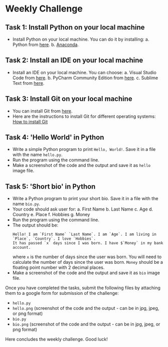 # Weekly Challenge

## Task 1: Install Python on your local machine

- Install Python on your local machine. You can do it by installing:
  a. Python from [here](https://www.python.org/downloads/).
  b. [Anaconda](https://www.anaconda.com/products/distribution).

## Task 2: Install an IDE on your local machine

- Install an IDE on your local machine. You can choose:
  a. Visual Studio Code from [here](https://code.visualstudio.com/).
  b. PyCharm Community Edition from [here](https://www.jetbrains.com/pycharm/download/).
  c. Sublime Text from [here](https://www.sublimetext.com/).

## Task 3: Install Git on your local machine

- You can install Git from [here](https://git-scm.com/downloads).
- Here are the instructions to install Git for different operating systems:
  [How to install Git](https://www.atlassian.com/git/tutorials/install-git)

## Task 4: 'Hello World' in Python

- Write a simple Python program to print `Hello, World!`. Save it in a file with the name `hello.py`.
- Run the program using the command line.
- Make a screenshot of the code and the output and save it as `hello` image file.

## Task 5: 'Short bio' in Python

- Write a Python program to print your short bio. Save it in a file with the name `bio.py`.
- Your code should ask user for:
    a. First Name
    b. Last Name
    c. Age
    d. Country
    e. Place
    f. Hobbies
    g. Money
- Run the program using the command line.
- The output should be:
  ```
  Hello! I am `First Name` `Last Name`. I am `Age`. I am living in `Place`, `Country`. I love `Hobbies`.
  It has passed `x` days since I was born. I have $`Money` in my bank account.
  ```
    where `x` is the number of days since the user was born. You will need to calculate the number of days since the user was born.
    `Money` should be a floating point number with 2 decimal places.
- Make a screenshot of the code and the output and save it as `bio` image file.

Once you have completed the tasks, submit the following files by attaching them to a google form for submission of the challenge:
- `hello.py`
- `hello.png` (screenshot of the code and the output - can be in jpg, jpeg, or png format)
- `bio.py`
- `bio.png` (screenshot of the code and the output - can be in jpg, jpeg, or png format)

Here concludes the weekly challenge. Good luck!